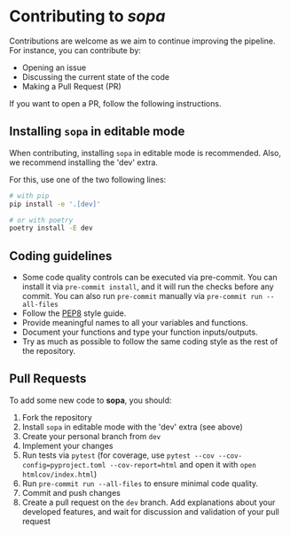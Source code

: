 # Contributing to *sopa*

Contributions are welcome as we aim to continue improving the pipeline. For instance, you can contribute by:

- Opening an issue
- Discussing the current state of the code
- Making a Pull Request (PR)

If you want to open a PR, follow the following instructions.

## Installing `sopa` in editable mode

When contributing, installing `sopa` in editable mode is recommended. Also, we recommend installing the 'dev' extra.

For this, use one of the two following lines:

```sh
# with pip
pip install -e '.[dev]'

# or with poetry
poetry install -E dev
```

## Coding guidelines

- Some code quality controls can be executed via pre-commit. You can install it via `pre-commit install`, and it will run the checks before any commit. You can also run `pre-commit` manually via `pre-commit run --all-files`
- Follow the [PEP8](https://peps.python.org/pep-0008/) style guide.
- Provide meaningful names to all your variables and functions.
- Document your functions and type your function inputs/outputs.
- Try as much as possible to follow the same coding style as the rest of the repository.

## Pull Requests

To add some new code to **sopa**, you should:

1. Fork the repository
2. Install `sopa` in editable mode with the 'dev' extra (see above)
3. Create your personal branch from `dev`
4. Implement your changes
5. Run tests via `pytest` (for coverage, use `pytest --cov --cov-config=pyproject.toml --cov-report=html` and open it with `open htmlcov/index.html`)
6. Run `pre-commit run --all-files` to ensure minimal code quality.
7. Commit and push changes
8. Create a pull request on the `dev` branch. Add explanations about your developed features, and wait for discussion and validation of your pull request
